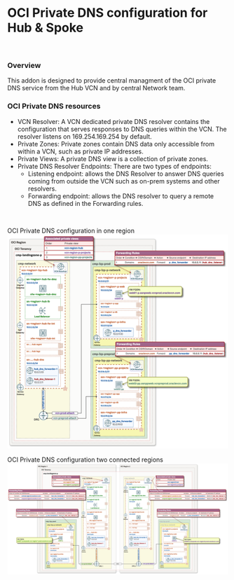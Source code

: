 # OCI Private DNS configuration for Hub & Spoke

&nbsp; 

### Overview
This addon is designed to provide central managment of the OCI private DNS service from the Hub VCN and by central Network team.

### OCI Private DNS resources

- VCN Resolver: A VCN dedicated private DNS resolver contains the configuration that serves responses to DNS queries within the VCN. The resolver listens on 169.254.169.254 by default.
- Private Zones: Private zones contain DNS data only accessible from within a VCN, such as private IP addresses.
- Private Views: A private DNS view is a collection of private zones.
- Private DNS Resolver Endpoints: There are two types of endpoints:
  - Listening endpoint: allows the DNS Resolver to answer DNS queries coming from outside the VCN such as on-prem systems and other resolvers.
  - Forwarding endpoint: allows the DNS resolver to query a remote DNS as defined in the Forwarding rules.


&nbsp;


OCI Private DNS configuration in one region
<img src="images/one-region.png" width="900" height="value">



OCI Private DNS configuration two connected regions
<img src="images/two-regions.png" width="900" height="value">



